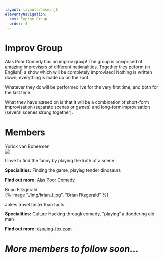 ```yaml
---
layout: layouts/base.njk
eleventyNavigation:
  key: Improv Group
  order: 4
---
```


# Improv Group

Alas Poor Comedy has an improv group! The group is comprised of amazing improvisers of different nationalities. Together they peform (in English!) a show which will be completely improvised! Nothing is written down, everything is made up on the spot.

Whatever they do will be performed live for the very first time, and both for the last time.

What they have agreed on is that it will be a combination of short-form improvisation (separate scenes or games) and long-form improvisation (several scenes strung together).

# Members

<div class="cards">
  <div class="card-30">
    <div class="center-text-container">
      <div class="card-title">
        Yorick van Boheemen
      </div>
    </div>
    <div class="card-image-container">
      <img src="../_includes/assets/portrait2.png" class="card-image">
    </div>
    <div class="center-text-container">
      <p>I love to find the funny by playing the truth of a scene.</p>
      <p><b>Specialities:</b> Finding the game, playing tender dinosaurs</p>
      <p><b>Find out more:</b> <a href="/">Alas Poor Comedy</a></p>
    </div>
  </div>

  <div class="card-30">
    <div class="center-text-container">
      <div class="card-title">
        Brian Fitzgerald
      </div>
    </div>
    <div class="card-image-container">
      <div class="card-image">
        {% image "./img/brian_f.jpg", "Brian Fitzgerald" %}
      <!-- <img src="./brian_f.jpg" class="card-image"> -->
      </div>
    </div>
    <div class="center-text-container">
      <p></p>
      <p>Jokes travel faster than facts.</p>
      <p><b>Specialities:</b> Culture Hacking through comedy, "playing" a doddering old man</p>
      <p><b>Find out more:</b> <a href="https://www.dancing-fox.com">dancing-fox.com</a></p>
    </div>

  </div>

  <div class="card-30">
    <div class="center-both-dir-container">
      <h1><i>More members to follow soon...</i></h1>
    </div>

  </div>
</div>
